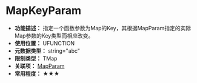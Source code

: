 ﻿# MapKeyParam

- **功能描述：** 指定一个函数参数为Map的Key，其根据MapParam指定的实际Map参数的Key类型而相应改变。
- **使用位置：** UFUNCTION
- **元数据类型：** string="abc"
- **限制类型：** TMap
- **关联项：** [MapParam](#Meta_Blueprint_Param_MapParam)
- **常用程度：** ★★★